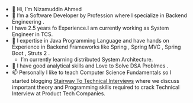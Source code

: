 - 👋 Hi, I’m Nizamuddin Ahmed
- 👀 I’m a Software Developer by Profession where I specialize in Backend Engineering . 
- I have 2.5 years fo Experience.I am currently working as System Engineer in TCS.
- 🌱 I expertise in Java Programming Language and have hands on Experience in Backend Frameworks like Spring , Spring MVC , Spring Boot , Struts 2 .
  - I’m currently learning distributed System Architecture.
- 💞️ I have good analytical skills and Love to Solve DSA Problmes .
- 📫 Personally I like to teach Computer Science Fundamentals so I started blogging [Stairway To Technical Interviews](https://stairwaytointerviews.blogspot.com/)  where we discuss important theory and Programming skills required to crack Technical Interview at Product Tech Companies.

<!---
Nizamuddin18/Nizamuddin18 is a ✨ special ✨ repository because its `README.md` (this file) appears on your GitHub profile.
You can click the Preview link to take a look at your changes.
--->
